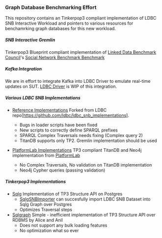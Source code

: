 ### Graph Database Benchmarking Effort 
This repository contains an Tinkerpop3 compliant implementation of LDBC SNB Interactive Workload and pointers to various resources for benchamrking graph databases for this new workload.

##### SNB Interactive Gremlin  
Tinkerpop3 Blueprint compliant implementation of [Linked Data Benchmark Council](http://www.ldbcouncil.org/)'s 
[Social Network Benchmark Benchmark](http://www.ldbcouncil.org/benchmarks/snb)

##### Kafka Integration
We are in effort to integrate Kafka into LDBC Driver to emulate real-time updates on SUT. [LDBC Driver](https://github.com/anilpacaci/ldbc_driver) is WIP of this integration.

##### Various LDBC SNB Implementations

* [Reference Implementations](https://github.com/anilpacaci/ldbc_snb_implementations) Forked from LDBC repo[https://github.com/ldbc/ldbc_snb_implementations].
  * Bugs in loader scripts have been fixed
  * New scripts to correctly define SPARQL prefixes
  * SPARQL Complex Traversals needs fixing (Complex query 2)
  * TitanDB supports only TP2. Gremlin implementation should be used
  
* [PlatformLab Implementations](https://github.com/anilpacaci/ldbc-snb-impls) TP3 compliant TitanDB and Neo4j implementation from [PlatformLab](https://github.com/platformLab/)
  * No Complex Traversals, No validation on TitanDB implementation
  * Neo4j Cypher queries (passing validation)
  
##### Tinkerpop3 Implementations
* [Sqlg](https://github.com/pietermartin/sqlg) Implementation of TP3 Structure API on Postgres 
  * [SqlgSNBImporter](snb-interactive-gremlin/scripts/SqlgSNBImporter.groovy) can succesfully import LDBC SNB Dataset into Sqlg Graph over Postgres
  * Optimizes Traversal steps
* [Sqlgraph](https://github.com/aliceranzhou/sqlgraph) Simple - inefficient implementation of TP3 Structure API over RDBMS by Alice and Anil
  * Does not support any bulk loading features
  * No optimization what so ever
